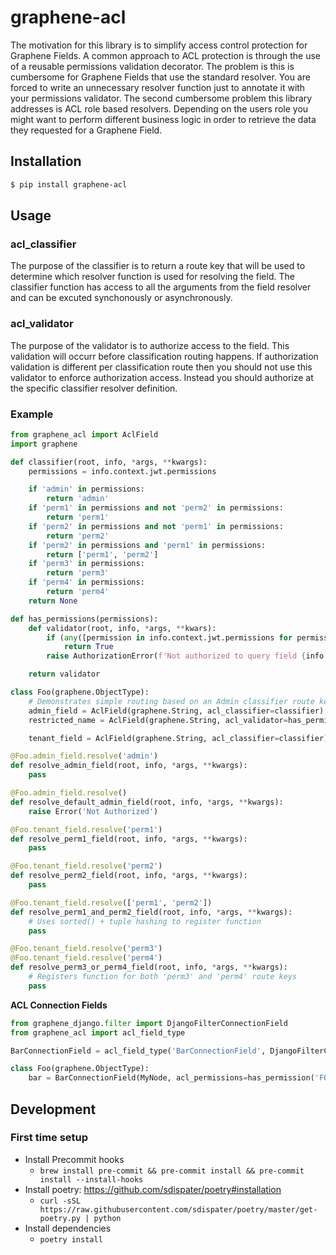 # graphene-acl

The motivation for this library is to simplify access control protection for Graphene Fields. A common approach to ACL protection is through the use of a reusable permissions validation decorator. The problem is this is cumbersome for Graphene Fields that use the standard resolver. You are forced to write an unnecessary resolver function just to annotate it with your permissions validator. The second cumbersome problem this library addresses is ACL role based resolvers. Depending on the users role you might want to perform different business logic in order to retrieve the data they requested for a Graphene Field.

## Installation

```bash
$ pip install graphene-acl
```

## Usage

### acl_classifier

The purpose of the classifier is to return a route key that will be used to determine which resolver function is used for resolving the field. The classifier function has access to all the arguments from the field resolver and can be excuted synchonously or asynchronously.

### acl_validator

The purpose of the validator is to authorize access to the field. This validation will occurr before classification routing happens. If authorization validation is different per classification route then you should not use this validator to enforce authorization access. Instead you should authorize at the specific classifier resolver definition.

### Example

```python
from graphene_acl import AclField
import graphene

def classifier(root, info, *args, **kwargs):
    permissions = info.context.jwt.permissions

    if 'admin' in permissions:
        return 'admin'
    if 'perm1' in permissions and not 'perm2' in permissions:
        return 'perm1'
    if 'perm2' in permissions and not 'perm1' in permissions:
        return 'perm2'
    if 'perm2' in permissions and 'perm1' in permissions:
        return ['perm1', 'perm2']
    if 'perm3' in permissions:
        return 'perm3'
    if 'perm4' in permissions:
        return 'perm4'
    return None

def has_permissions(permissions):
    def validator(root, info, *args, **kwars):
        if (any([permission in info.context.jwt.permissions for permission in permissions])):
            return True
        raise AuthorizationError(f'Not authorized to query field {info.field_name}')

    return validator

class Foo(graphene.ObjectType):
    # Demonstrates simple routing based on an Admin classifier route key
    admin_field = AclField(graphene.String, acl_classifier=classifier)
    restricted_name = AclField(graphene.String, acl_validator=has_permissions(['foo:name:read', 'admin']))

    tenant_field = AclField(graphene.String, acl_classifier=classifier)

@Foo.admin_field.resolve('admin')
def resolve_admin_field(root, info, *args, **kwargs):
    pass

@Foo.admin_field.resolve()
def resolve_default_admin_field(root, info, *args, **kwargs):
    raise Error('Not Authorized')

@Foo.tenant_field.resolve('perm1')
def resolve_perm1_field(root, info, *args, **kwargs):
    pass

@Foo.tenant_field.resolve('perm2')
def resolve_perm2_field(root, info, *args, **kwargs):
    pass

@Foo.tenant_field.resolve(['perm1', 'perm2'])
def resolve_perm1_and_perm2_field(root, info, *args, **kwargs):
    # Uses sorted() + tuple hashing to register function
    pass

@Foo.tenant_field.resolve('perm3')
@Foo.tenant_field.resolve('perm4')
def resolve_perm3_or_perm4_field(root, info, *args, **kwargs):
    # Registers function for both 'perm3' and 'perm4' route keys
    pass
```

**ACL Connection Fields**

```python
from graphene_django.filter import DjangoFilterConnectionField
from graphene_acl import acl_field_type

BarConnectionField = acl_field_type('BarConnectionField', DjangoFilterConnectionField)

class Foo(graphene.ObjectType):
    bar = BarConnectionField(MyNode, acl_permissions=has_permission('FOO'))

```

## Development

### First time setup

-   Install Precommit hooks
    -   `brew install pre-commit && pre-commit install && pre-commit install --install-hooks`
-   Install poetry: https://github.com/sdispater/poetry#installation
    -   `curl -sSL https://raw.githubusercontent.com/sdispater/poetry/master/get-poetry.py | python`
-   Install dependencies
    -   `poetry install`
